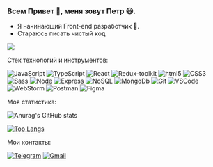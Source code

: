### Всем Привет 👋, меня зовут Петр 😃. 

* Я начинающий Front-end разработчик 🚀.
* Стараюсь писать чистый код

[![](https://www.codewars.com/users/Petr_Lobachev/badges/small)](https://www.codewars.com/users/Petr_Lobachev)

Стек технологий и инструментов:

![JavaScript](https://img.shields.io/badge/JavaScript-FFFF00?style=plastic&logo=JavaScript&logoColor=000000)
![TypeScript](https://img.shields.io/badge/TypeScript-3178c6?style=plastic&logo=TypeScript&logoColor=000000)
![React](https://img.shields.io/badge/React-61dafb?style=plastic&logo=React&logoColor=000000)
![Redux-toolkit](https://img.shields.io/badge/Redux-toolkit?style=plastic&logo=Redux&logoColor=000000)
![html5](https://img.shields.io/badge/html5-FF8C00?style=plastic&logo=html5&logoColor=000000)
![CSS3](https://img.shields.io/badge/CSS3-00BFFF?style=plastic&logo=CSS3&logoColor=000000)
![Sass](https://img.shields.io/badge/Sass-cf649a?style=plastic&logo=Sass&logoColor=000000)
![Node](https://img.shields.io/badge/Node-228B22?style=plastic&logo=Node.js&logoColor=000000)
![Express](https://img.shields.io/badge/Express-FF0000?style=plastic&logo=Express&logoColor=000000)
![NoSQL](https://img.shields.io/badge/NoSQL-0000FF?style=plastic&logoColor=000000)
![MongoDb](https://img.shields.io/badge/MongoDb-008080?style=plastic&logo=MongoDb&logoColor=000000&textColor=FF0000)
![Git](https://img.shields.io/badge/Git-DAA520?style=plastic&logo=Git&logoColor=000000)
![VSCode](https://img.shields.io/badge/VSCode-0000CD?style=plastic&logo=visual-studio-code&logoColor=000000)
![WebStorm](https://img.shields.io/badge/WebStorm-00FFFF?style=plastic&logo=WebStorm&logoColor=000000)
![Postman](https://img.shields.io/badge/Postman-FF4500?style=plastic&logo=Postman&logoColor=000000)
![Figma](https://img.shields.io/badge/Figma-BDB76B?style=plastic&logo=Figma&logoColor=000000)

 
Моя статистика:

![Anurag's GitHub stats](https://github-readme-stats.vercel.app/api?username=pechenjka&show_icons=true&count_private=true)

[![Top Langs](https://github-readme-stats.vercel.app/api/top-langs/?username=pechenjka&layout=compact&)](https://github.com/anuraghazra/github-readme-stats)


Мои контакты:

[![Telegram](https://img.shields.io/badge/Telegram-FFFFFF?style=plastic&logo=Telegram&logoColor=000000)](https://t.me/lobachevpetr)
[![Gmail](https://img.shields.io/badge/Gmail-FFFFFF?style=plastic&logo=Gmail&logoColor=FF0000)](mailto:ing.miller.vega@gmail.com)

